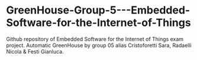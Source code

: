 # GreenHouse-Group-5---Embedded-Software-for-the-Internet-of-Things
Github repository of Embedded Software for the Internet of Things exam project. Automatic GreenHouse by group 05 alias Cristoforetti Sara, Radaelli Nicola &amp; Festi Gianluca.

